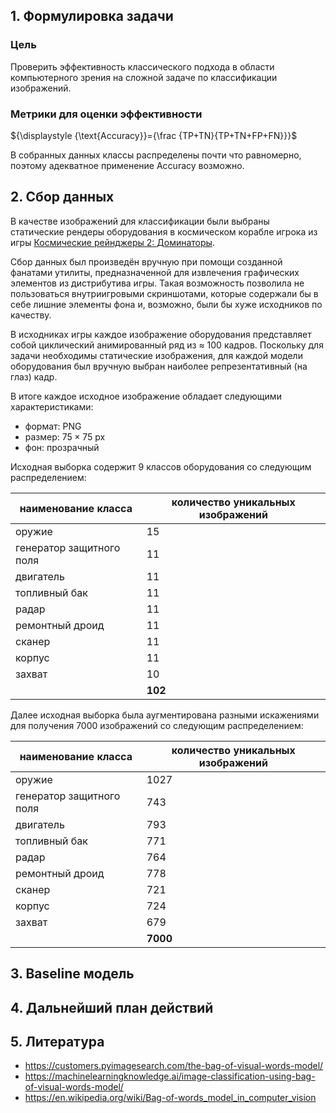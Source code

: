 ## 1. Формулировка задачи

### Цель

Проверить эффективность классического подхода в области компьютерного зрения на
сложной задаче по классификации изображений.

### Метрики для оценки эффективности

${\displaystyle {\text{Accuracy}}={\frac {TP+TN}{TP+TN+FP+FN}}}$

В собранных данных классы распределены почти что равномерно, поэтому адекватное
применение Accuracy возможно.

## 2. Сбор данных

В качестве изображений для классификации были выбраны статические рендеры
оборудования в космическом корабле игрока из игры
[Космические рейнджеры 2: Доминаторы](https://ru.wikipedia.org/wiki/%D0%9A%D0%BE%D1%81%D0%BC%D0%B8%D1%87%D0%B5%D1%81%D0%BA%D0%B8%D0%B5_%D1%80%D0%B5%D0%B9%D0%BD%D0%B4%D0%B6%D0%B5%D1%80%D1%8B_2:_%D0%94%D0%BE%D0%BC%D0%B8%D0%BD%D0%B0%D1%82%D0%BE%D1%80%D1%8B).

Сбор данных был произведён вручную при помощи созданной фанатами утилиты,
предназначенной для извлечения графических элементов из дистрибутива игры.
Такая возможность позволила не пользоваться внутриигровыми скриншотами, которые
содержали бы в себе лишние элементы фона и, возможно, были бы хуже исходников
по качеству.

В исходниках игры каждое изображение оборудования представляет собой циклический
анимированный ряд из $\approx$ $100$ кадров. Поскольку для задачи необходимы
статические изображения, для каждой модели оборудования был вручную выбран
наиболее репрезентативный (на глаз) кадр.

В итоге каждое исходное изображение обладает следующими характеристиками:
- формат: PNG
- размер: $75 \times 75$ px
- фон: прозрачный

Исходная выборка содержит $9$ классов оборудования со следующим распределением:

| наименование класса | количество уникальных изображений |
| --- | --- |
| оружие | 15 |
| генератор защитного поля | 11 |
| двигатель | 11 |
| топливный бак | 11 |
| радар | 11 |
| ремонтный дроид | 11 |
| сканер | 11 |
| корпус | 11 |
| захват | 10 |
| | **102** |

Далее исходная выборка была аугментирована разными искажениями для получения
$7000$ изображений со следующим распределением:

| наименование класса | количество уникальных изображений |
| --- | --- |
| оружие | 1027 |
| генератор защитного поля | 743 |
| двигатель | 793 |
| топливный бак | 771 |
| радар | 764 |
| ремонтный дроид | 778 |
| сканер | 721 |
| корпус | 724 |
| захват | 679 |
| | **7000** |

## 3. Baseline модель

## 4. Дальнейший план действий

## 5. Литература

 -  https://customers.pyimagesearch.com/the-bag-of-visual-words-model/
 -  https://machinelearningknowledge.ai/image-classification-using-bag-of-visual-words-model/
 -  https://en.wikipedia.org/wiki/Bag-of-words_model_in_computer_vision
 